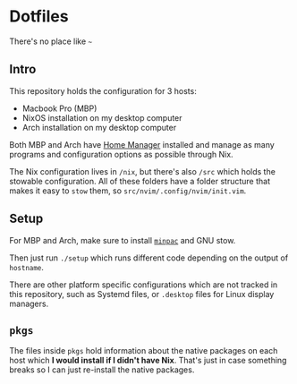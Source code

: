 # Dotfiles

There's no place like `~`

## Intro

This repository holds the configuration for 3 hosts:

-   Macbook Pro (MBP)
-   NixOS installation on my desktop computer
-   Arch installation on my desktop computer

Both MBP and Arch have [Home Manager](https://github.com/rycee/home-manager) installed and manage as many programs and configuration options as possible through Nix.

The Nix configuration lives in `/nix`, but there's also `/src` which holds the stowable configuration. All of these folders have a folder structure that makes it easy to `stow` them, so `src/nvim/.config/nvim/init.vim`.

## Setup

For MBP and Arch, make sure to install [`minpac`](https://github.com/k-takata/minpac) and GNU stow.

Then just run `./setup` which runs different code depending on the output of `hostname`.

There are other platform specific configurations which are not tracked in this repository, such as Systemd files, or `.desktop` files for Linux display managers.

## `pkgs`

The files inside `pkgs` hold information about the native packages on each host which **I would install if I didn't have Nix**. That's just in case something breaks so I can just re-install the native packages.
